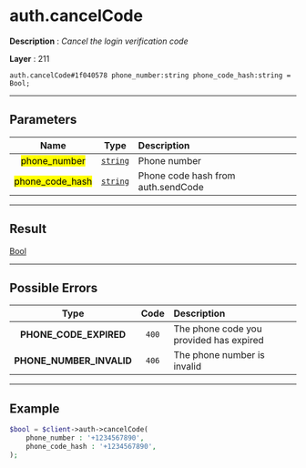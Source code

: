 # auth.cancelCode

**Description** : *Cancel the login verification code*

**Layer** : 211

```tl
auth.cancelCode#1f040578 phone_number:string phone_code_hash:string = Bool;
```

---

## Parameters

| Name | Type | Description |
| :---: | :---: | :--- |
| <mark>phone_number</mark> | [`string`](type/string) | Phone number |
| <mark>phone_code_hash</mark> | [`string`](type/string) | Phone code hash from auth.sendCode |

---

## Result

[Bool](type/Bool)

---

## Possible Errors

| Type | Code | Description |
| :---: | :---: | :--- |
| **PHONE_CODE_EXPIRED** | `400` | The phone code you provided has expired |
| **PHONE_NUMBER_INVALID** | `406` | The phone number is invalid |

---

## Example

```php
$bool = $client->auth->cancelCode(
	phone_number : '+1234567890',
	phone_code_hash : '+1234567890',
);
```